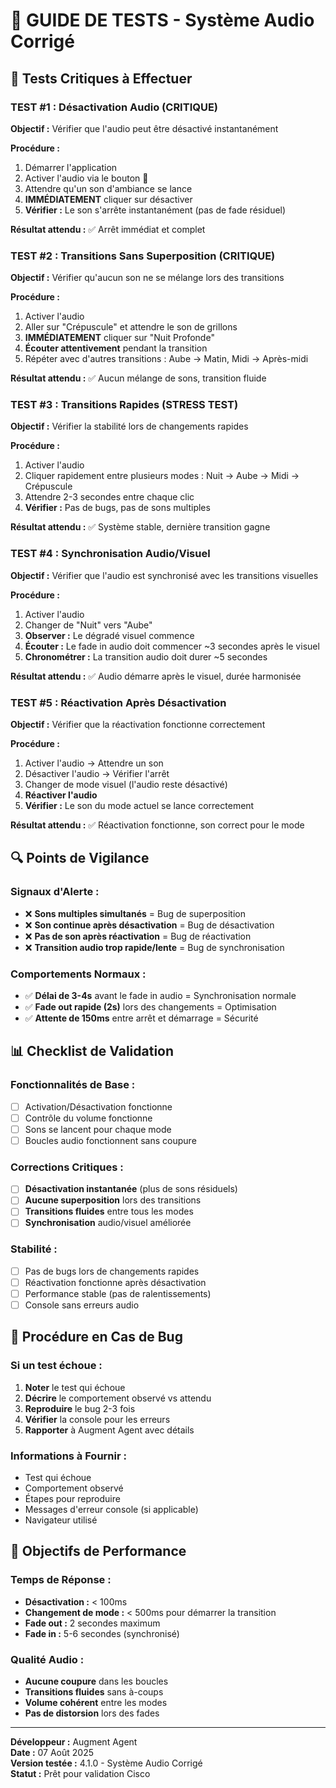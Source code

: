 # 🧪 **GUIDE DE TESTS - Système Audio Corrigé**

## 🎯 **Tests Critiques à Effectuer**

### **TEST #1 : Désactivation Audio (CRITIQUE)**
**Objectif :** Vérifier que l'audio peut être désactivé instantanément

**Procédure :**
1. Démarrer l'application
2. Activer l'audio via le bouton 🎵
3. Attendre qu'un son d'ambiance se lance
4. **IMMÉDIATEMENT** cliquer sur désactiver
5. **Vérifier :** Le son s'arrête instantanément (pas de fade résiduel)

**Résultat attendu :** ✅ Arrêt immédiat et complet

### **TEST #2 : Transitions Sans Superposition (CRITIQUE)**
**Objectif :** Vérifier qu'aucun son ne se mélange lors des transitions

**Procédure :**
1. Activer l'audio
2. Aller sur "Crépuscule" et attendre le son de grillons
3. **IMMÉDIATEMENT** cliquer sur "Nuit Profonde"
4. **Écouter attentivement** pendant la transition
5. Répéter avec d'autres transitions : Aube → Matin, Midi → Après-midi

**Résultat attendu :** ✅ Aucun mélange de sons, transition fluide

### **TEST #3 : Transitions Rapides (STRESS TEST)**
**Objectif :** Vérifier la stabilité lors de changements rapides

**Procédure :**
1. Activer l'audio
2. Cliquer rapidement entre plusieurs modes : Nuit → Aube → Midi → Crépuscule
3. Attendre 2-3 secondes entre chaque clic
4. **Vérifier :** Pas de bugs, pas de sons multiples

**Résultat attendu :** ✅ Système stable, dernière transition gagne

### **TEST #4 : Synchronisation Audio/Visuel**
**Objectif :** Vérifier que l'audio est synchronisé avec les transitions visuelles

**Procédure :**
1. Activer l'audio
2. Changer de "Nuit" vers "Aube"
3. **Observer :** Le dégradé visuel commence
4. **Écouter :** Le fade in audio doit commencer ~3 secondes après le visuel
5. **Chronométrer :** La transition audio doit durer ~5 secondes

**Résultat attendu :** ✅ Audio démarre après le visuel, durée harmonisée

### **TEST #5 : Réactivation Après Désactivation**
**Objectif :** Vérifier que la réactivation fonctionne correctement

**Procédure :**
1. Activer l'audio → Attendre un son
2. Désactiver l'audio → Vérifier l'arrêt
3. Changer de mode visuel (l'audio reste désactivé)
4. **Réactiver l'audio**
5. **Vérifier :** Le son du mode actuel se lance correctement

**Résultat attendu :** ✅ Réactivation fonctionne, son correct pour le mode

## 🔍 **Points de Vigilance**

### **Signaux d'Alerte :**
- ❌ **Sons multiples simultanés** = Bug de superposition
- ❌ **Son continue après désactivation** = Bug de désactivation  
- ❌ **Pas de son après réactivation** = Bug de réactivation
- ❌ **Transition audio trop rapide/lente** = Bug de synchronisation

### **Comportements Normaux :**
- ✅ **Délai de 3-4s** avant le fade in audio = Synchronisation normale
- ✅ **Fade out rapide (2s)** lors des changements = Optimisation
- ✅ **Attente de 150ms** entre arrêt et démarrage = Sécurité

## 📊 **Checklist de Validation**

### **Fonctionnalités de Base :**
- [ ] Activation/Désactivation fonctionne
- [ ] Contrôle du volume fonctionne
- [ ] Sons se lancent pour chaque mode
- [ ] Boucles audio fonctionnent sans coupure

### **Corrections Critiques :**
- [ ] **Désactivation instantanée** (plus de sons résiduels)
- [ ] **Aucune superposition** lors des transitions
- [ ] **Transitions fluides** entre tous les modes
- [ ] **Synchronisation** audio/visuel améliorée

### **Stabilité :**
- [ ] Pas de bugs lors de changements rapides
- [ ] Réactivation fonctionne après désactivation
- [ ] Performance stable (pas de ralentissements)
- [ ] Console sans erreurs audio

## 🚨 **Procédure en Cas de Bug**

### **Si un test échoue :**
1. **Noter** le test qui échoue
2. **Décrire** le comportement observé vs attendu
3. **Reproduire** le bug 2-3 fois
4. **Vérifier** la console pour les erreurs
5. **Rapporter** à Augment Agent avec détails

### **Informations à Fournir :**
- Test qui échoue
- Comportement observé
- Étapes pour reproduire
- Messages d'erreur console (si applicable)
- Navigateur utilisé

## 🎯 **Objectifs de Performance**

### **Temps de Réponse :**
- **Désactivation :** < 100ms
- **Changement de mode :** < 500ms pour démarrer la transition
- **Fade out :** 2 secondes maximum
- **Fade in :** 5-6 secondes (synchronisé)

### **Qualité Audio :**
- **Aucune coupure** dans les boucles
- **Transitions fluides** sans à-coups
- **Volume cohérent** entre les modes
- **Pas de distorsion** lors des fades

---

**Développeur :** Augment Agent  
**Date :** 07 Août 2025  
**Version testée :** 4.1.0 - Système Audio Corrigé  
**Statut :** Prêt pour validation Cisco
